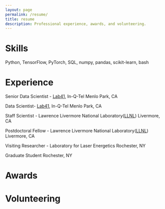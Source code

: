 ```yaml
---
layout: page
permalink: /resume/
title: resume
description: Professional experience, awards, and volunteering.
---
```


# Skills
Python, TensorFlow, PyTorch, SQL, numpy, pandas, scikit-learn, bash

# Experience

Senior Data Scientist - [Lab41](https://lab41.org/), In-Q-Tel
Menlo Park, CA

Data Scientist- [Lab41](https://lab41.org/), In-Q-Tel
Menlo Park, CA

Staff Scientist - Lawrence Livermore National Laboratory([LLNL](https://www.llnl.gov/))
Livermore, CA

Postdoctoral Fellow - Lawrence Livermore National Laboratory([LLNL](https://www.llnl.gov/))
Livermore, CA

Visiting Researcher - Laboratory for Laser Energetics
Rochester, NY

Graduate Student
Rochester, NY

# Awards

# Volunteering
